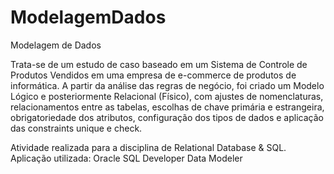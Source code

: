 # ModelagemDados
Modelagem de Dados

Trata-se de um estudo de caso baseado em um Sistema de Controle de Produtos Vendidos em uma empresa de e-commerce de produtos de informática. A partir da análise das regras de negócio, foi criado um Modelo Lógico e posteriormente Relacional (Físico), com ajustes de nomenclaturas, relacionamentos entre as tabelas, escolhas de chave primária e estrangeira, obrigatoriedade dos atributos, configuração dos tipos de dados e aplicação das constraints unique e check. 

Atividade realizada para a disciplina de Relational Database & SQL.
<br>
Aplicação utilizada: Oracle SQL Developer Data Modeler
